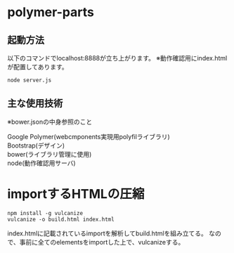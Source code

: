 # polymer-parts

## 起動方法

以下のコマンドでlocalhost:8888が立ち上がります。
※動作確認用にindex.htmlが配置してあります。

```
node server.js
```


## 主な使用技術
※bower.jsonの中身参照のこと

Google Polymer(webcmponents実現用polyfilライブラリ)  
Bootstrap(デザイン)  
bower(ライブラリ管理に使用)  
node(動作確認用サーバ)  

# importするHTMLの圧縮

```
npm install -g vulcanize
vulcanize -o build.html index.html
```

index.htmlに記載されているimportを解析してbuild.htmlを組み立てる。
なので、事前に全てのelementsをimportした上で、vulcanizeする。
